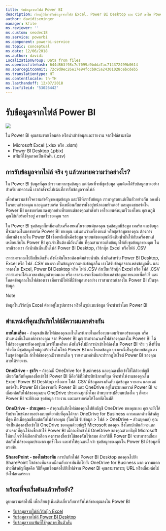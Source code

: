 ```yaml
---
title: รับข้อมูลจากไฟล์ Power BI
description: เรียนรู้วิธีการรับข้อมูลจากไฟล์ Excel, Power BI Desktop และ CSV ลงใน Power BI
author: davidiseminger
manager: kfile
ms.reviewer: ''
ms.custom: seodec18
ms.service: powerbi
ms.component: powerbi-service
ms.topic: conceptual
ms.date: 12/06/2018
ms.author: davidi
LocalizationGroup: Data from files
ms.openlocfilehash: 644d863f98c7c7099a9bdda7ac714372499b0614
ms.sourcegitcommit: 72c9d9ec26e17e94fccb9c5a24301028cebcdeb5
ms.translationtype: HT
ms.contentlocale: th-TH
ms.lasthandoff: 12/07/2018
ms.locfileid: "53026442"
---
```

# <a name="get-data-from-files-for-power-bi"></a>รับข้อมูลจากไฟล์ Power BI
![](media/service-get-data-from-files/file_icons.png)

ใน Power BI คุณสามารถเชื่อมต่อ หรือนำเข้าข้อมูลและรายงาน จากไฟล์สามชนิด

* Microsoft Excel (.xlsx หรือ .xlsm)
* Power BI Desktop (.pbix)
* แฟ้มที่ใช้จุลภาคเป็นตัวคั่น (.csv)

## <a name="what-does-get-data-from-a-file-really-mean"></a>การรับข้อมูลจากไฟล์ จริง ๆ แล้วหมายความว่าอย่างไร?
ใน Power BI ข้อมูลที่คุณสำรวจมาจากชุดข้อมูล แต่ก่อนที่จะมีชุดข้อมูล คุณต้องได้รับข้อมูลบางอย่าง สำหรับบทความนี้ เรากำลังจะไปเน้นที่การรับข้อมูลจากไฟล์

เพื่อทำความเข้าใจความสำคัญของชุดข้อมูล และวิธีที่เรารับข้อมูล เรามาดูรถยนต์เป็นตัวอย่างกัน ลองนั่งในรถยนต์ของคุณ และดูแดชบอร์ด ซึ่งเหมือนกับการนั่งอยู่หน้าคอมพิวเตอร์ และดูแดชบอร์ดใน Power BI แดชบอร์ดแสดงทุกอย่างที่รถยนต์ของคุณกำลังทำ เครื่องยนต์หมุนเร็วแค่ไหน อุณหภูมิ คุณใช้เกียร์อะไรอยู่ ความเร็วของคุณ ฯลฯ

ใน Power BI ชุดข้อมูลก็เหมือนกับเครื่องยนต์ในรถยนต์ของคุณ ชุดข้อมูลมีข้อมูล เมตริก และข้อมูลที่จะแสดงในแดชบอร์ด Power BI ของคุณ แน่นอนว่าเครื่องยนต์ หรือชุดข้อมูลของคุณ ต้องการเชื่อเพลิง และใน Power BI เชื้อเพลิงนั้นคือข้อมูล รถยนต์ของคุณมีถังเติมน้ำมันให้กับเครื่องยนต์ เหมือนกับใน Power BI คุณจำเป็นต้องมีถังนำ้มัน ที่คุณสามารถเติมข้อมูลให้กับชุดข้อมูลของคุณ ในกรณีของเรา ถังน้ำมันนั้นเป็นไฟล์ Power BI Desktop, เวิร์กบุ๊ก Excel หรือไฟล์ .CSV

เราสามารถลงไปลึกขึ้นอีกขั้น ถังน้ำมันในรถต้องเติมด้วยน้ำมัน น้ำมันสำหรับ Power BI Desktop, Excel หรือ ไฟล์ .CSV ของเรา เป็นข้อมูลจากแหล่งข้อมูลอื่น เราได้รับข้อมูลจากแหล่งข้อมูลอื่น และวางลงใน Excel, Power BI Desktop หรือ ไฟล์ .CSV ถ้าเป็นเวิร์กบุ๊ก Excel หรือ ไฟล์ .CSV เราสามารถใส่แถวของข้อมูลด้วยตนเอง หรือ เราสามารถเชื่อมต่อกับแหล่งข้อมูลภายนอกเพื่อคิวรี และโหลดข้อมูลลงในไฟล์ของเรา เมื่อเรามีไฟล์ที่มีข้อมูลบางอย่าง เราสามารถนำลงใน Power BI เป็นชุดข้อมูล

> [!NOTE]
> ข้อมูลในเวิร์กบุ๊ก Excel ต้องอยู่ในรูปตาราง หรือในรูปแบบข้อมูล ที่จะนำเข้าโดย Power BI
> 
> 

## <a name="where-your-file-is-saved-makes-a-difference"></a>ตำแหน่งที่คุณบันทึกไฟล์มีความแตกต่างกัน
**ภายในเครื่อง** - ถ้าคุณบันทึกไฟล์ของคุณลงในไดรฟ์ภายในเครื่องบนคอมพิวเตอร์ของคุณ หรือตำแหน่งอื่นในองค์กรของคุณ จาก Power BI คุณสามารถ*นำเข้า*ไฟล์ของคุณลงใน Power BI ได้ ไฟล์ของคุณจะยังคงอยู่บนไดรฟ์ในเครื่อง ดังนั้นจึงไม่มีการนำเข้าไฟล์ลงใน Power BI จริง ๆ สิ่งที่ขึ้นจริงคือ มีชุดข้อมูลใหม่ถูกสร้างขึ้นในไซต์ Power BI และโหลดข้อมูล บางกรณีเป็นรูปแบบข้อมูล ลงในชุดข้อมูลนั้น ถ้าไฟล์ของคุณมีรายงานใด ๆ รายงานเหล่านั้นจะปรากฏในไซต์ Power BI ของคุณภายใต้รายงาน

**OneDrive - ธุรกิจ** – ถ้าคุณมี OneDrive for Business และคุณลงชื่อเข้าใช้ได้ด้วยบัญชีเดียวกันกับที่คุณลงชื่อเข้าใช้ Power BI นี่คือวิธีที่มีประสิทธิภาพที่สุด ที่จะทำให้งานของคุณใน Excel Power BI Desktop หรือการ ไฟล์ .CSV มีข้อมูลตรงกันกับ ชุดข้อมูล รายงาน และแดชบอร์ดใน Power BI เนื่องจากทั้ง Power BI และ OneDrive อยู่ในระบบคลาวด์ Power BI จะเชื่อมต่อกับไฟล์ของคุณบน OneDrive ประมาณทุกชั่วโมง ถ้าพบการเปลี่ยนแปลงใด ๆ ก็ตาม Power BI จะอัปเดต ชุดข้อมูล รายงาน และแดชบอร์ดให้โดยอัตโนมัติ

**OneDrive - ส่วนบุคคล** – ถ้าคุณบันทึกไฟล์ของคุณไปยังบัญชี OneDrive ของคุณเอง คุณจะยังได้รับประโยชน์หลายอย่างแบบเดียวกับที่คุณได้จาก OneDrive for Business ความแตกต่างที่สำคัญที่สุด คือเมื่อคุณเชื่อมต่อกับไฟล์ของคุณ (โดยใช้ รับข้อมูล > ไฟล์ > OneDrive – ส่วนบุคคล) คุณจำเป็นต้องลงชื่อเข้าใช้ OneDrive ของคุณด้วยบัญชี Microsoft ของคุณ ซึ่งโดยปกติแล้วจะแตกต่างจากที่คุณใช้ลงชื่อเข้าใช้ Power BI เมื่อลงชื่อเข้าใช้ OneDrive ของคุณด้วยบัญชี Microsoft ให้แน่ใจว่าได้เลือกตัวเลือก คงการลงชื่อเข้าใช้ของฉันไว้เสมอ ด้วยวิธีนี้ Power BI จะสามารถเชื่อมต่อกับไฟล์ของคุณประมาณทุกชั่วโมง และทำให้คุณแน่ใจว่า ชุดข้อมูลของคุณใน Power BI มีข้อมูลที่ตรงกัน

**SharePoint - ของไซต์ของทีม** การบันทึกไฟล์ Power BI Desktop ของคุณไปยัง SharePoint ไซต์ของทีมจะเหมือนกับการบันทึกไปยัง OneDrive for Business มาก ความแตกต่างที่สำคัญที่สุดคือ วิธีที่คุณเชื่อมต่อไปยังไฟล์จาก Power BI คุณสามารถระบุ URL หรือเชื่อมต่อไปยังโฟลเดอร์ราก

## <a name="ready-to-get-started"></a>พร้อมที่จะเริ่มต้นแล้วหรือยัง?
ดูบทความต่อไปนี้ เพื่อเรียนรู้เพิ่มเติมเกี่ยวกับการรับไฟล์ของคุณลงใน Power BI

* [รับข้อมูลจากไฟล์เวิร์กบุ๊ก Excel](service-excel-workbook-files.md)
* [รับข้อมูลจากไฟล์ Power BI Desktop](service-desktop-files.md)
* [รับข้อมูลจากแฟ้มที่ใช้จุลภาคเป็นตัวคั่น](service-comma-separated-value-files.md)

